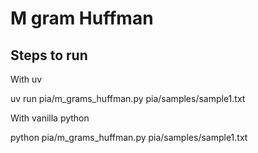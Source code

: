 # M gram Huffman

## Steps to run

With uv

uv run pia/m_grams_huffman.py pia/samples/sample1.txt

With vanilla python

python pia/m_grams_huffman.py pia/samples/sample1.txt
